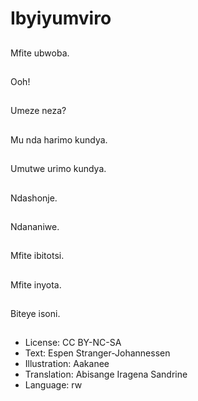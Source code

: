 # Ibyiyumviro

##
Mfite ubwoba.

##
Ooh!

##
Umeze neza?

##
Mu nda harimo kundya.

##
Umutwe urimo kundya.

##
Ndashonje.

##
Ndananiwe.

##
Mfite ibitotsi.

##
Mfite inyota.

##
Biteye isoni.

##
* License: CC BY-NC-SA
* Text: Espen Stranger-Johannessen
* Illustration: Aakanee
* Translation: Abisange Iragena Sandrine
* Language: rw
